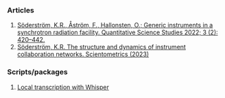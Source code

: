 ### Articles
1. [Söderström, K.R., Åström, F., Hallonsten, O.; Generic instruments in a synchrotron radiation facility. Quantitative Science Studies 2022; 3 (2): 420–442. ](https://doi.org/10.1162/qss_a_00190)
1. [Söderström, K.R. The structure and dynamics of instrument collaboration networks. Scientometrics (2023)](https://doi.org/10.1007/s11192-023-04658-w)
### Scripts/packages
1. [Local transcription with Whisper](https://zenodo.org/record/7773488)
